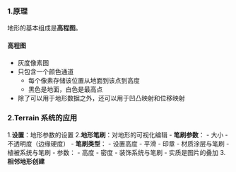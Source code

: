 ### 1.原理
地形的基本组成是**高程图**。
#### 高程图
- 灰度像素图
- 只包含一个颜色通道
	- 每个像素存储该位置从地面到该点到高度
	- 黑色是地面，白色是最高点
- 除了可以用于地形数据之外，还可以用于凹凸映射和位移映射

### 2.Terrain 系统的应用

1.**设置**：地形参数的设置
2.**地形笔刷**：对地形的可视化编辑
	- **笔刷参数**：
		- 大小
		- 不透明度（边缘硬度）
	- **笔刷类型**：
		- 设置高度
		- 平滑
		- 印章
	- 材质涂层与笔刷
	- 植被系统与笔刷
		- 参数：
			- 高度
			- 密度
	- 装饰系统与笔刷
		- 实质是图片的叠加
3.**相邻地形创建**

	